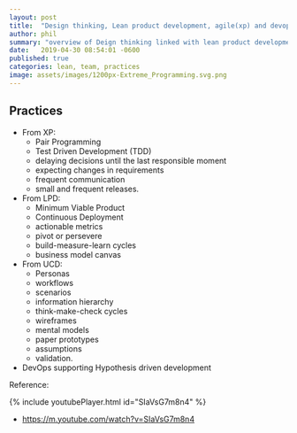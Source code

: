 ```yaml
---
layout: post
title:  "Design thinking, Lean product development, agile(xp) and devops"
author: phil
summary: "overview of Deign thinking linked with lean product development supported with agile extreme programming and devops for hypothesis driven development."
date:   2019-04-30 08:54:01 -0600
published: true
categories: lean, team, practices
image: assets/images/1200px-Extreme_Programming.svg.png
---
```

## Practices
 * From XP: 
   * Pair Programming
   * Test Driven Development (TDD)
   * delaying decisions until the last responsible moment
   * expecting changes in requirements
   * frequent communication
   * small and frequent releases.
 * From LPD: 
    * Minimum Viable Product
    * Continuous Deployment
    * actionable metrics
    * pivot or persevere
    * build-measure-learn cycles
    * business model canvas
 * From UCD: 
    * Personas
    * workflows
    * scenarios
    * information hierarchy
    * think-make-check cycles
    * wireframes
    * mental models
    * paper prototypes
    * assumptions
    * validation.
  *  DevOps supporting Hypothesis driven development

Reference:

{% include youtubePlayer.html id="SIaVsG7m8n4" %}

* https://m.youtube.com/watch?v=SIaVsG7m8n4